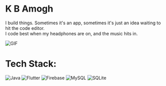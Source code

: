 # K B Amogh 
I build things. Sometimes it's an app, sometimes it's just an idea waiting to hit the code editor.  
I code best when my headphones are on, and the music hits in.  

![GIF](https://user-images.githubusercontent.com/74038190/216644497-1951db19-8f3d-4e44-ac08-8e9d7e0d94a7.gif)  

# Tech Stack:  
![Java](https://img.shields.io/badge/Java-%23ED8B00.svg?style=for-the-badge&logo=openjdk&logoColor=white) 
![Flutter](https://img.shields.io/badge/Flutter-%2302569B.svg?style=for-the-badge&logo=Flutter&logoColor=white) 
![Firebase](https://img.shields.io/badge/Firebase-%23039BE5.svg?style=for-the-badge&logo=firebase) 
![MySQL](https://img.shields.io/badge/MySQL-4479A1.svg?style=for-the-badge&logo=mysql&logoColor=white) 
![SQLite](https://img.shields.io/badge/SQLite-%2307405e.svg?style=for-the-badge&logo=sqlite&logoColor=white)  

